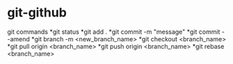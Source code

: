 # git-github

git commands
*git status
*git add .
*git commit -m "message"
*git commit --amend
*git branch -m <new_branch_name>
*git checkout <branch_name>
*git pull origin <branch_name>
*git push origin <branch_name>
*git rebase <branch_name>
